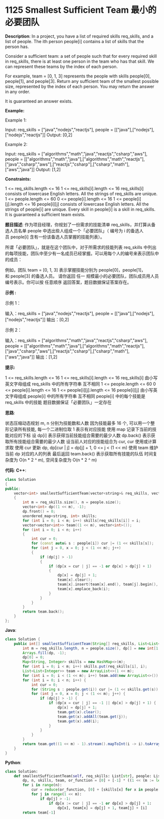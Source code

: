 # 1125 Smallest Sufficient Team 最小的必要团队

__Description__:
In a project, you have a list of required skills req_skills, and a list of people. The ith person people[i] contains a list of skills that the person has.

Consider a sufficient team: a set of people such that for every required skill in req_skills, there is at least one person in the team who has that skill. We can represent these teams by the index of each person.

For example, team = [0, 1, 3] represents the people with skills people[0], people[1], and people[3].
Return any sufficient team of the smallest possible size, represented by the index of each person. You may return the answer in any order.

It is guaranteed an answer exists.

__Example:__

Example 1:

Input: req_skills = ["java","nodejs","reactjs"], people = [["java"],["nodejs"],["nodejs","reactjs"]]
Output: [0,2]

Example 2:

Input: req_skills = ["algorithms","math","java","reactjs","csharp","aws"], people = [["algorithms","math","java"],["algorithms","math","reactjs"],["java","csharp","aws"],["reactjs","csharp"],["csharp","math"],["aws","java"]]
Output: [1,2]

__Constraints:__

1 <= req_skills.length <= 16
1 <= req_skills[i].length <= 16
req_skills[i] consists of lowercase English letters.
All the strings of req_skills are unique.
1 <= people.length <= 60
0 <= people[i].length <= 16
1 <= people[i][j].length <= 16
people[i][j] consists of lowercase English letters.
All the strings of people[i] are unique.
Every skill in people[i] is a skill in req_skills.
It is guaranteed a sufficient team exists.

__题目描述__:
作为项目经理，你规划了一份需求的技能清单 req_skills，并打算从备选人员名单 people 中选出些人组成一个「必要团队」（ 编号为 i 的备选人员 people[i] 含有一份该备选人员掌握的技能列表）。

所谓「必要团队」，就是在这个团队中，对于所需求的技能列表 req_skills 中列出的每项技能，团队中至少有一名成员已经掌握。可以用每个人的编号来表示团队中的成员：

例如，团队 team = [0, 1, 3] 表示掌握技能分别为 people[0]，people[1]，和 people[3] 的备选人员。
请你返回 任一 规模最小的必要团队，团队成员用人员编号表示。你可以按 任意顺序 返回答案，题目数据保证答案存在。

__示例 :__

示例 1：

输入：req_skills = ["java","nodejs","reactjs"], people = [["java"],["nodejs"],["nodejs","reactjs"]]
输出：[0,2]

示例 2：

输入：req_skills = ["algorithms","math","java","reactjs","csharp","aws"], people = [["algorithms","math","java"],["algorithms","math","reactjs"],["java","csharp","aws"],["reactjs","csharp"],["csharp","math"],["aws","java"]]
输出：[1,2]

__提示:__

1 <= req_skills.length <= 16
1 <= req_skills[i].length <= 16
req_skills[i] 由小写英文字母组成
req_skills 中的所有字符串 互不相同
1 <= people.length <= 60
0 <= people[i].length <= 16
1 <= people[i][j].length <= 16
people[i][j] 由小写英文字母组成
people[i] 中的所有字符串 互不相同
people[i] 中的每个技能是 req_skills 中的技能
题目数据保证「必要团队」一定存在

__思路__:

状态压缩动态规划
m, n 分别为技能数和人数
因为技能最多 16 个, 可以用一个整形记录所有技能, 每一个二进制位取 1 表示有对应技能
使用 map 记录下当前的技能对应的下标
设 dp[i] 表示获得当前技能组合需要的最少人数
dp.back() 表示获取所有技能组合需要的最少人数
设当前人对应的技能组合为 cur, cur 使用或计算求取
使用 cur 更新 dp, dp[cur | j] = dp[j] + 1, 0 <= j < (1 << m)
使用 team 维护当前 dp 对应的人的列表
最后返回 team.back() 表示获取所有技能的队伍
时间复杂度为 O(n \* 2 ^ m), 空间复杂度为 O(n \* 2 ^ m)

__代码__:
__C++__:

```C++
class Solution 
{
public:
    vector<int> smallestSufficientTeam(vector<string>& req_skills, vector<vector<string>>& people) 
    {
        int m = req_skills.size(), n = people.size();
        vector<int> dp((1 << m), -1);
        dp.front() = 0;
        unordered_map<string, int> skills;
        for (int i = 0; i < m; i++) skills[req_skills[i]] = i;
        vector<vector<int>> team((1 << m), vector<int>());
        for (int i = 0; i < n; i++)
        {
            int cur = 0;
            for (const auto& s : people[i]) cur |= (1 << skills[s]);
            for (int j = 0, x = 0; j < (1 << m); j++)
            {
                if (dp[j] > -1)
                {
                    if (dp[x = cur | j] == -1 or dp[x] > dp[j] + 1)
                    {
                        dp[x] = dp[j] + 1;
                        team[x].clear();
                        team[x].insert(team[x].end(), team[j].begin(), team[j].end());
                        team[x].emplace_back(i);
                    }
                }
            }
        }
        return team.back();
    }
};
```

__Java__:

```Java
class Solution {
    public int[] smallestSufficientTeam(String[] req_skills, List<List<String>> people) {
        int m = req_skills.length, n = people.size(), dp[] = new int[1 << m];
        Arrays.fill(dp, -1);
        dp[0] = 0;
        Map<String, Integer> skills = new HashMap<>(m);
        for (int i = 0; i < m; i++) skills.put(req_skills[i], i);
        List<List<Integer>> team = new ArrayList<>(1 << m);
        for (int i = 0; i < (1 << m); i++) team.add(new ArrayList<>());
        for (int i = 0; i < n; i++) {
            int cur = 0;
            for (String s : people.get(i)) cur |= (1 << skills.get(s));
            for (int j = 0, x = 0; j < (1 << m); j++) {
                if (dp[j] > -1) {
                    if (dp[x = cur | j] == -1 || dp[x] > dp[j] + 1) {
                        dp[x] = dp[j] + 1;
                        team.get(x).clear();
                        team.get(x).addAll(team.get(j));
                        team.get(x).add(i);
                    }
                }
            }
        }
        return team.get((1 << m) - 1).stream().mapToInt(i -> i).toArray();
    }
}
```

__Python__:

```Python
class Solution:
    def smallestSufficientTeam(self, req_skills: List[str], people: List[List[str]]) -> List[int]:
        dp, n, skills, team, or_function = [0] + [-1] * ((1 << (m := len(req_skills))) - 1), len(people), {v: i for i, v in enumerate(req_skills)}, [[] for _ in range(1 << m)], lambda x, y: x | (1 << y)
        for i in range(n):
            cur = reduce(or_function, [0] + [skills[x] for x in people[i]])
            for j in range(1 << m):
                if dp[j] > -1:
                    if dp[x := cur | j] == -1 or dp[x] > dp[j] + 1:
                        dp[x], team[x] = dp[j] + 1, team[j] + [i]
        return team[-1]
```
